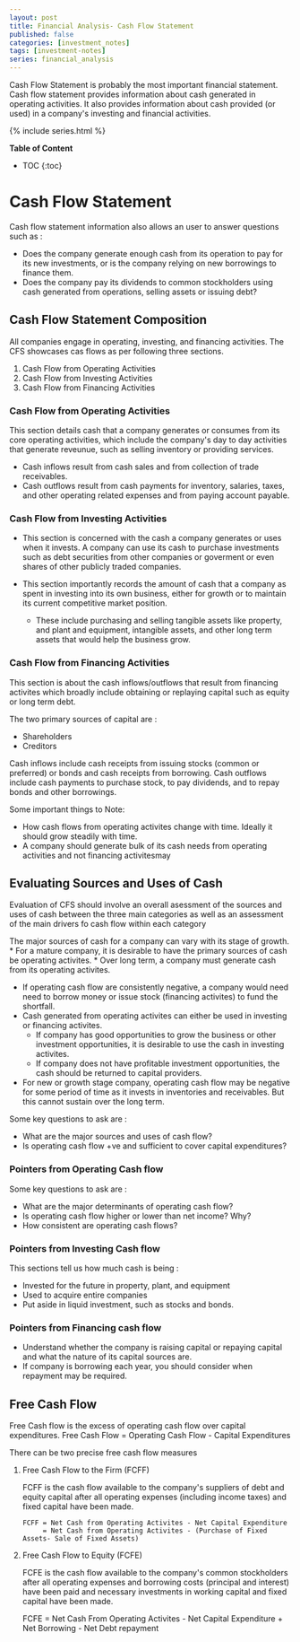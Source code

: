 ```yaml
---
layout: post
title: Financial Analysis- Cash Flow Statement
published: false
categories: [investment_notes]
tags: [investment-notes]
series: financial_analysis
---
```





Cash Flow Statement is probably the most important financial statement. Cash flow statement provides information about cash generated in operating activities. It also provides information about cash provided (or used) in a company's investing and financial activities. 

{% include series.html %}

<b> Table of Content </b>

* TOC
{:toc}


# Cash Flow Statement

Cash flow statement information also allows an user to answer questions such as : 

* Does the company generate enough cash from its operation to pay for its new investments, or is the company relying on new borrowings to finance them. 
* Does the company pay its dividends to common stockholders using cash generated from operations, selling assets or issuing debt? 


## Cash Flow Statement Composition

All companies engage in operating, investing, and financing activities. The CFS showcases cas flows as per following three sections. 

1. Cash Flow from Operating Activities
2. Cash Flow from Investing Activities
3. Cash Flow from Financing Activities

### Cash Flow from Operating Activities

This section details cash that a company generates or consumes from its core operating activities, which include the company's day to day activities that generate reveunue, such as selling inventory or providing services. 

* Cash inflows result from cash sales and from collection of trade receivables. 
* Cash outflows result from cash payments for inventory, salaries, taxes, and other operating related expenses and from paying account payable. 

### Cash Flow from Investing Activities

* This section is concerned with the cash a company generates or uses when it invests. A company can use its cash to purchase investments such as debt securities from other companies or goverment or even shares of other publicly traded companies. 

* This section importantly records the amount of cash that a company as spent in investing into its own business, either for growth or to maintain its current competitive market position. 
	* These include purchasing and selling tangible assets like property, and plant and equipment, intangible assets, and other long term assets that would help the business grow. 

### Cash Flow from Financing Activities

This section is about the cash inflows/outflows that result from financing activites which broadly include obtaining or replaying capital such as equity or long term debt. 

The two primary sources of capital are : 

* Shareholders
* Creditors


Cash inflows include cash receipts from issuing stocks (common or preferred) or bonds and cash receipts from borrowing.
Cash outflows include cash payments to purchase stock, to pay dividends, and to repay bonds and other borrowings. 


Some important things to Note: 

* How cash flows from operating activites change with time. Ideally it should grow steadily with time. 
* A company should generate bulk of its cash needs from operating activities and not financing activitesmay

## Evaluating Sources and Uses of Cash

Evaluation of CFS should involve an overall asessment of the sources and uses of cash between the three main categories as well as an assessment of the main drivers fo cash flow within each category

The major sources of cash for a company can vary with its stage of growth. 
	* For a mature company, it is desirable to have the primary sources of cash be operating activites. 
	* Over long term, a company must generate cash from its operating activites. 

* If operating cash flow are consistently negative, a company would need need to borrow money or issue stock (financing activites) to fund the shortfall. 
* Cash generated from operating activites can either be used in investing or financing activites. 
	* If company has good opportunities to grow the business or other investment opportunities, it is desirable to use the cash in investing activites. 
	* If company does not have profitable investment opportunities, the cash should be returned to capital providers.
* For new or growth stage company, operating cash flow may be negative for some period of time as it invests in inventories and receivables. But this cannot sustain over the long term. 


Some key questions to ask are :

* What are the major sources and uses of cash flow?
* Is operating cash flow +ve and sufficient to cover capital expenditures?


### Pointers from Operating Cash flow

Some key questions to ask are : 

* What are the major determinants of operating cash flow?
* Is operating cash flow higher or lower than net income? Why?
* How consistent are operating cash flows?


### Pointers from Investing Cash flow

This sections tell us how much cash is being :

* Invested for the future in property, plant, and equipment
* Used to acquire entire companies
* Put aside in liquid investment, such as stocks and bonds.


### Pointers from Financing cash flow

* Understand whether the company is raising capital or repaying capital and what the nature of its capital sources are.
* If company is borrowing each year, you should consider when repayment may be required.


## Free Cash Flow

Free Cash flow is the excess of operating cash flow over capital expenditures.
Free Cash Flow = Operating Cash Flow - Capital Expenditures

There can be two precise free cash flow measures

1. Free Cash Flow to the Firm (FCFF)

   FCFF is the cash flow available to the company's suppliers of debt and equity capital after all operating expenses (including income taxes) and fixed capital have been made. 

   ```
   FCFF = Net Cash from Operating Activites - Net Capital Expenditure
        = Net Cash from Operating Activites - (Purchase of Fixed Assets- Sale of Fixed Assets)
   ```

2. Free Cash Flow to Equity (FCFE)

   FCFE is the cash flow available to the company's common stockholders after all operating expenses and borrowing costs (principal and interest) have been paid and necessary investments in working capital and fixed capital have been made. 

   FCFE = Net Cash From Operating Activites - Net Capital Expenditure + Net Borrowing - Net Debt repayment